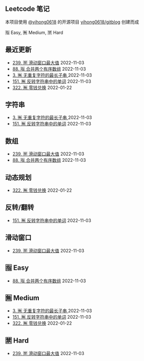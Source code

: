 ## Leetcode 笔记
本项目使用 [@yihong0618](https://github.com/yihong0618) 的开源项目 [yihong0618/gitblog](https://github.com/yihong0618/gitblog) 创建而成


🈯️ Easy, 🈚️ Medium, 🈲 Hard
## 最近更新
- [239. 🈲 滑动窗口最大值](https://github.com/imtsingyun/LeetCode/issues/6) 2022-11-03
- [88. 🈯️ 合并两个有序数组](https://github.com/imtsingyun/LeetCode/issues/5) 2022-11-03
- [3. 🈚️ 无重复字符的最长子串 ](https://github.com/imtsingyun/LeetCode/issues/3) 2022-11-03
- [151. 🈚️ 反转字符串中的单词](https://github.com/imtsingyun/LeetCode/issues/2) 2022-11-03
- [322. 🈚️ 零钱兑换](https://github.com/imtsingyun/LeetCode/issues/1) 2022-01-22
## 字符串
- [3. 🈚️ 无重复字符的最长子串 ](https://github.com/imtsingyun/LeetCode/issues/3) 2022-11-03
- [151. 🈚️ 反转字符串中的单词](https://github.com/imtsingyun/LeetCode/issues/2) 2022-11-03
## 数组
- [239. 🈲 滑动窗口最大值](https://github.com/imtsingyun/LeetCode/issues/6) 2022-11-03
- [88. 🈯️ 合并两个有序数组](https://github.com/imtsingyun/LeetCode/issues/5) 2022-11-03
## 动态规划
- [322. 🈚️ 零钱兑换](https://github.com/imtsingyun/LeetCode/issues/1) 2022-01-22
## 反转/翻转
- [151. 🈚️ 反转字符串中的单词](https://github.com/imtsingyun/LeetCode/issues/2) 2022-11-03
## 滑动窗口
- [239. 🈲 滑动窗口最大值](https://github.com/imtsingyun/LeetCode/issues/6) 2022-11-03
## 🈯️ Easy
- [88. 🈯️ 合并两个有序数组](https://github.com/imtsingyun/LeetCode/issues/5) 2022-11-03
## 🈚️ Medium
- [3. 🈚️ 无重复字符的最长子串 ](https://github.com/imtsingyun/LeetCode/issues/3) 2022-11-03
- [151. 🈚️ 反转字符串中的单词](https://github.com/imtsingyun/LeetCode/issues/2) 2022-11-03
- [322. 🈚️ 零钱兑换](https://github.com/imtsingyun/LeetCode/issues/1) 2022-01-22
## 🈲 Hard
- [239. 🈲 滑动窗口最大值](https://github.com/imtsingyun/LeetCode/issues/6) 2022-11-03
